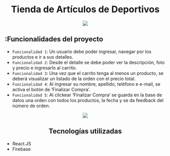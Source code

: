 <h1 align="center"> Tienda de Artículos de Deportivos</h1>
<p align="center">
<img src="https://media.solodeportes.com.ar/media/logo/stores/1/solodeportes.png" />
</p>

## :Funcionalidades del proyecto
- `Funcionalidad 1`: Un usuario debe poder ingresar, navegar por los productos e ir a sus detalles.
- `Funcionalidad 2`: Desde el detalle se debe poder ver la descripción, foto y precio e ingresarlo al carrito.
- `Funcionalidad 3`: Una vez que el carrito tenga al menos un producto, se deberá visualizar un listado de la orden con el precio total.
- `Funcionalidad 4`: Al ingresar su nombre, apellido, teléfono e e-mail, se activa el botón de ‘Finalizar Compra’.
- `Funcionalidad 5`: Al clickear ‘Finalizar Compra’ se guarda en la base de datos una orden con todos los productos, la fecha y se da feedback del número de orden.

<p align="center">
<img src="https://user-images.githubusercontent.com/53223694/273237418-c1d91fa3-13af-45d8-a7b1-9ff26cb73b09.gif" />
</p>
<h2 align="center">Tecnologías utilizadas</h2>

- React.JS
- Firebase

